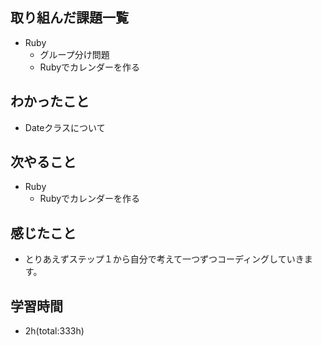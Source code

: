 ## 取り組んだ課題一覧
- Ruby
  - グループ分け問題
  - Rubyでカレンダーを作る

## わかったこと
- Dateクラスについて
 
## 次やること
- Ruby
  - Rubyでカレンダーを作る

## 感じたこと
- とりあえずステップ１から自分で考えて一つずつコーディングしていきます。

## 学習時間
- 2h(total:333h)
